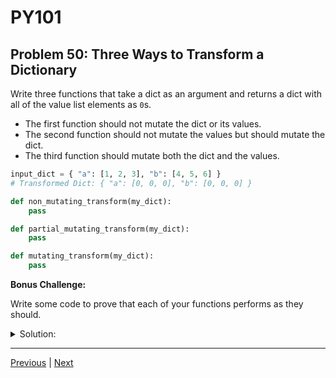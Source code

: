 # PY101
## Problem 50: Three Ways to Transform a Dictionary

Write three functions that take a dict as an argument and returns a dict with all of the value list elements as `0`s.

- The first function should not mutate the dict or its values.
- The second function should not mutate the values but should mutate the dict.
- The third function should mutate both the dict and the values.

```python
input_dict = { "a": [1, 2, 3], "b": [4, 5, 6] }
# Transformed Dict: { "a": [0, 0, 0], "b": [0, 0, 0] }

def non_mutating_transform(my_dict):
    pass

def partial_mutating_transform(my_dict):
    pass

def mutating_transform(my_dict):
    pass
```

**Bonus Challenge:**

Write some code to prove that each of your functions performs as they should.

<details>
<summary>Solution:</summary>

```python
def non_mutating_transform(my_dict):
    # Create a new dictionary with new lists containing zeros
    return {key: [0] * len(value) for key, value in my_dict.items()}

def partial_mutating_transform(my_dict):
    # Mutate the dictionary but not the original lists
    for key in my_dict:
        my_dict[key] = [0] * len(my_dict[key])

def mutating_transform(my_dict):
    # Mutate both the dictionary and the original lists
    for value in my_dict.values():
        for i in range(len(value)):
            value[i] = 0

# Bonus Challenge: Demonstration Code

# Initial input dictionary
input_dict = {"a": [1, 2, 3], "b": [4, 5, 6]}

# Test non-mutating function
new_dict = non_mutating_transform(input_dict)
print("Non-Mutating Function:")
print("New Dict:", new_dict)
print("Original Dict:", input_dict)  # Should remain unchanged
print()

# Test partial-mutating function
input_dict_2 = {"a": [1, 2, 3], "b": [4, 5, 6]}  # Reset input
partial_mutating_transform(input_dict_2)
print("Partial-Mutating Function:")
print("Transformed Dict:", input_dict_2)  # Should change
print()

# Test fully-mutating function
input_dict_3 = {"a": [1, 2, 3], "b": [4, 5, 6]}  # Reset input
mutating_transform(input_dict_3)
print("Mutating Function:")
print("Transformed Dict:", input_dict_3)  # Should change
```

</details>

---

[Previous](049.md) | [Next](051.md)

